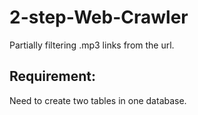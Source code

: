 2-step-Web-Crawler
==================
Partially filtering .mp3 links from the url.

Requirement:
----------------
Need to create two tables in one database.

